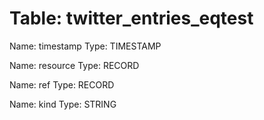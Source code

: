 Table: twitter_entries_eqtest
=============================

Name: timestamp
Type: TIMESTAMP

Name: resource
Type: RECORD

Name: ref
Type: RECORD

Name: kind
Type: STRING


